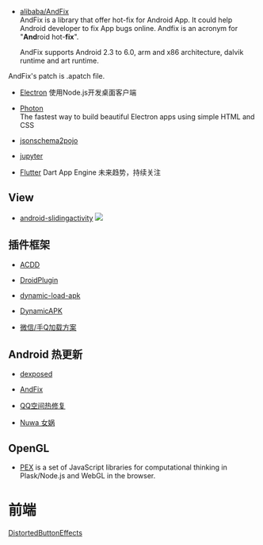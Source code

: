 * [alibaba/AndFix](https://github.com/alibaba/AndFix)    
AndFix is a library that offer hot-fix for Android App. It could help Android developer to fix App bugs online. Andfix is an acronym for "**And**roid hot-**fix**".

  AndFix supports Android 2.3 to 6.0, arm and x86 architecture, dalvik runtime and art runtime.

 AndFix's patch is .apatch file.


* [Electron](http://electron.atom.io/) 使用Node.js开发桌面客户端


* [Photon](http://photonkit.com/)   
 The fastest way to build beautiful Electron apps using simple HTML and CSS

* [jsonschema2pojo](http://www.jsonschema2pojo.org/)
* [jupyter](https://jupyter.org/)

* [Flutter](https://flutter.io/) Dart App Engine 未来趋势，持续关注

## View
* [android-slidingactivity](https://github.com/klinker41/android-slidingactivity)
![](https://github.com/klinker41/android-slidingactivity/raw/master/preview.gif)

## 插件框架
* [ACDD](https://github.com/bunnyblue/ACDD)

* [DroidPlugin](https://github.com/Qihoo360/DroidPlugin)

* [dynamic-load-apk](https://github.com/singwhatiwanna/dynamic-load-apk)

* [DynamicAPK](https://github.com/CtripMobile/DynamicAPK)

* [微信/手Q加载方案](http://mp.weixin.qq.com/s?__biz=MzAwNDY1ODY2OQ==&mid=207151651&idx=1&sn=9eab282711f4eb2b4daf2fbae5a5ca9a&3rd=MzA3MDU4NTYzMw==&scene=6#rd)


## Android 热更新
 - [dexposed](https://github.com/alibaba/dexposed)
 
- [AndFix](https://github.com/alibaba/AndFix)
 
- [QQ空间热修复](http://mp.weixin.qq.com/s?__biz=MzI1MTA1MzM2Nw==&mid=400118620&idx=1&sn=b4fdd5055731290eef12ad0d17f39d4a&scene=0#wechat_redirect)

 - [Nuwa 女娲](https://github.com/jasonross/Nuwa) 


## OpenGL
- [PEX](http://vorg.github.io/pex/)
is a set of JavaScript libraries for computational thinking in Plask/Node.js and WebGL in the browser.


# 前端

[DistortedButtonEffects](http://tympanus.net/Development/DistortedButtonEffects/?utm_source=next.36kr.com)
